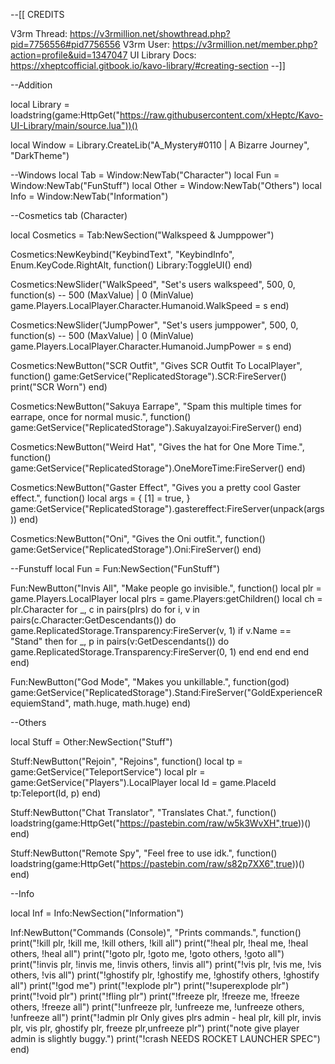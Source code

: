 --[[
CREDITS

V3rm Thread: https://v3rmillion.net/showthread.php?pid=7756556#pid7756556
V3rm User: https://v3rmillion.net/member.php?action=profile&uid=1347047
UI Library Docs: https://xheptcofficial.gitbook.io/kavo-library/#creating-section
--]]

--Addition

local Library = loadstring(game:HttpGet("https://raw.githubusercontent.com/xHeptc/Kavo-UI-Library/main/source.lua"))()

local Window = Library.CreateLib("A_Mystery#0110 | A Bizarre Journey", "DarkTheme")

--Windows
local Tab = Window:NewTab("Character")
local Fun = Window:NewTab("FunStuff")
local Other = Window:NewTab("Others")
local Info = Window:NewTab("Information")


--Cosmetics tab (Character)

local Cosmetics = Tab:NewSection("Walkspeed & Jumppower")

Cosmetics:NewKeybind("KeybindText", "KeybindInfo", Enum.KeyCode.RightAlt, function()
Library:ToggleUI()
end)

Cosmetics:NewSlider("WalkSpeed", "Set's users walkspeed", 500, 0, function(s) -- 500 (MaxValue) | 0 (MinValue)
   game.Players.LocalPlayer.Character.Humanoid.WalkSpeed = s
end)

Cosmetics:NewSlider("JumpPower", "Set's users jumppower", 500, 0, function(s) -- 500 (MaxValue) | 0 (MinValue)
   game.Players.LocalPlayer.Character.Humanoid.JumpPower = s
end)

Cosmetics:NewButton("SCR Outfit", "Gives SCR Outfit To LocalPlayer", function()
 game:GetService("ReplicatedStorage").SCR:FireServer()
 print("SCR Worn")
end)

Cosmetics:NewButton("Sakuya Earrape", "Spam this multiple times for earrape, once for normal music.", function()
   game:GetService("ReplicatedStorage").SakuyaIzayoi:FireServer()
end)

Cosmetics:NewButton("Weird Hat", "Gives the hat for One More Time.", function()
   game:GetService("ReplicatedStorage").OneMoreTime:FireServer()
end)

Cosmetics:NewButton("Gaster Effect", "Gives you a pretty cool Gaster effect.", function()
   local args = {
   [1] = true,
}
game:GetService("ReplicatedStorage").gastereffect:FireServer(unpack(args))
end)

Cosmetics:NewButton("Oni", "Gives the Oni outfit.", function()
game:GetService("ReplicatedStorage").Oni:FireServer()
end)

--Funstuff
local Fun = Fun:NewSection("FunStuff")

Fun:NewButton("Invis All", "Make people go invisible.", function()
  local plr = game.Players.LocalPlayer
local plrs = game.Players:getChildren()
local ch = plr.Character
for _, c in pairs(plrs) do
for i, v in pairs(c.Character:GetDescendants()) do
game.ReplicatedStorage.Transparency:FireServer(v, 1)
if v.Name == "Stand" then
   for _, p in pairs(v:GetDescendants()) do
game.ReplicatedStorage.Transparency:FireServer(0, 1)
end
end
end
end
end)

Fun:NewButton("God Mode", "Makes you unkillable.", function(god)
game:GetService("ReplicatedStorage").Stand:FireServer("GoldExperienceRequiemStand", math.huge, math.huge)
end)

--Others

local Stuff = Other:NewSection("Stuff")

Stuff:NewButton("Rejoin", "Rejoins", function()
   local tp = game:GetService("TeleportService")
local plr = game:GetService("Players").LocalPlayer
local Id = game.PlaceId
tp:Teleport(Id, p)
end)

Stuff:NewButton("Chat Translator", "Translates Chat.", function()
   loadstring(game:HttpGet("https://pastebin.com/raw/w5k3WvXH",true))()
end)

Stuff:NewButton("Remote Spy", "Feel free to use idk.", function()
   loadstring(game:HttpGet("https://pastebin.com/raw/s82p7XX6",true))()
end)

--Info

local Inf = Info:NewSection("Information")

Inf:NewButton("Commands (Console)", "Prints commands.", function()
print("!kill plr, !kill me, !kill others, !kill all")
print("!heal plr, !heal me, !heal others, !heal all")
print("!goto plr, !goto me, !goto others, !goto all")
print("!invis plr, !invis me, !invis others, !invis all")
print("!vis plr, !vis me, !vis others, !vis all")
print("!ghostify plr, !ghostify me, !ghostify others, !ghostify all")
print("!god me")
print("!explode plr")
print("!superexplode plr")
print("!void plr")
print("!fling plr")
print("!freeze plr, !freeze me, !freeze others, !freeze all")
print("!unfreeze plr, !unfreeze me, !unfreeze others, !unfreeze all")
print("!admin plr  Only gives plrs admin - heal plr, kill plr, invis plr, vis plr, ghostify plr, freeze plr,unfreeze plr")
print("note give player admin is slightly buggy.")
print("!crash NEEDS ROCKET LAUNCHER SPEC")
end)
